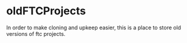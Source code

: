 # oldFTCProjects
In order to make cloning and upkeep easier, this is a place to store old versions of ftc projects.
